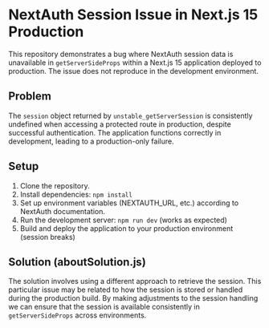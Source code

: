 # NextAuth Session Issue in Next.js 15 Production

This repository demonstrates a bug where NextAuth session data is unavailable in `getServerSideProps` within a Next.js 15 application deployed to production.  The issue does not reproduce in the development environment.

## Problem

The `session` object returned by `unstable_getServerSession` is consistently undefined when accessing a protected route in production, despite successful authentication.  The application functions correctly in development, leading to a production-only failure.

## Setup

1. Clone the repository.
2. Install dependencies: `npm install`
3. Set up environment variables (NEXTAUTH_URL, etc.) according to NextAuth documentation.
4. Run the development server: `npm run dev` (works as expected)
5. Build and deploy the application to your production environment (session breaks)

## Solution (aboutSolution.js)

The solution involves using a different approach to retrieve the session.  This particular issue may be related to how the session is stored or handled during the production build. By making adjustments to the session handling we can ensure that the session is available consistently in `getServerSideProps` across environments.